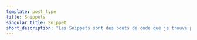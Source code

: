 ```yaml
---
template: post_type
title: Snippets
singular_title: Snippet
short_description: "Les Snippets sont des bouts de code que je trouve pertinent de (re)partager"
---
```

